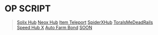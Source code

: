 # OP SCRIPT

> [Solix Hub](https://pastefy.app/B8KNIx3F/raw)
> [Neox Hub](https://pastefy.app/WNobp69m/raw)
> [Item Teleport](https://pastefy.app/snIXdMEL/raw)
> [SpiderXHub](https://pastefy.app/cAaPCg7x/raw)
> [ToraIsMeDeadRails](https://pastefy.app/GA8L4VQ1/raw)
> [Speed Hub X](https://pastefy.app/TkSynpZs/raw)
> [Auto Farm Bond](https://pastefy.app/hCXmrhfZ/raw)
> [SOON](https://gd.com)
